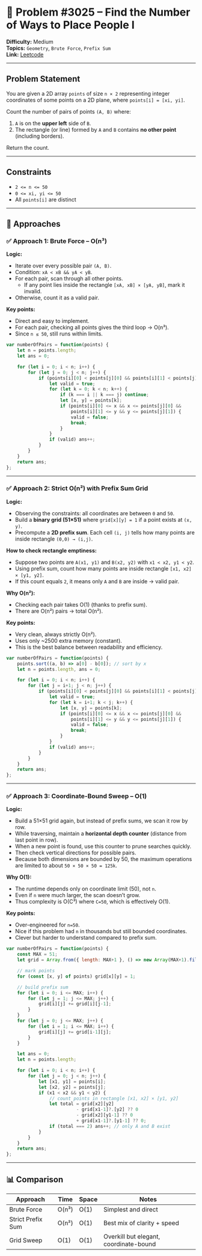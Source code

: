 # 🧩 Problem #3025 – Find the Number of Ways to Place People I  

**Difficulty:** Medium  
**Topics:** `Geometry`, `Brute Force`, `Prefix Sum`  
**Link:** [Leetcode](https://leetcode.com/problems/find-the-number-of-ways-to-place-people-i/description/)  

---

## Problem Statement  

You are given a 2D array `points` of size `n × 2` representing integer coordinates of some points on a 2D plane, where `points[i] = [xi, yi]`.  

Count the number of pairs of points `(A, B)` where:  
1. `A` is on the **upper left** side of `B`.  
2. The rectangle (or line) formed by `A` and `B` contains **no other point** (including borders).  

Return the count.  

---

## Constraints
- `2 <= n <= 50`  
- `0 <= xi, yi <= 50`  
- All `points[i]` are distinct  

---

## 🔎 Approaches  

### ✅ Approach 1: Brute Force – O(n³)  

**Logic:**  
- Iterate over every possible pair `(A, B)`.  
- Condition: `xA < xB && yA < yB`.  
- For each pair, scan through all other points.  
  - If any point lies inside the rectangle `[xA, xB] × [yA, yB]`, mark it invalid.  
- Otherwise, count it as a valid pair.  

**Key points:**  
- Direct and easy to implement.  
- For each pair, checking all points gives the third loop → O(n³).  
- Since `n ≤ 50`, still runs within limits.  

```javascript []
var numberOfPairs = function(points) {
    let n = points.length;
    let ans = 0;

    for (let i = 0; i < n; i++) {
        for (let j = 0; j < n; j++) {
            if (points[i][0] < points[j][0] && points[i][1] < points[j][1]) {
                let valid = true;
                for (let k = 0; k < n; k++) {
                    if (k === i || k === j) continue;
                    let [x, y] = points[k];
                    if (points[i][0] <= x && x <= points[j][0] &&
                        points[i][1] <= y && y <= points[j][1]) {
                        valid = false;
                        break;
                    }
                }
                if (valid) ans++;
            }
        }
    }
    return ans;
};
```

---

### ✅ Approach 2: Strict O(n²) with Prefix Sum Grid  

**Logic:**  
- Observing the constraints: all coordinates are between `0` and `50`.  
- Build a **binary grid (51×51)** where `grid[x][y] = 1` if a point exists at `(x, y)`.  
- Precompute a **2D prefix sum**. Each cell `(i, j)` tells how many points are inside rectangle `(0,0) → (i,j)`.  

**How to check rectangle emptiness:**  
- Suppose two points are `A(x1, y1)` and `B(x2, y2)` with `x1 < x2, y1 < y2`.  
- Using prefix sum, count how many points are inside rectangle `[x1, x2] × [y1, y2]`.  
- If this count equals `2`, it means only `A` and `B` are inside → valid pair.  

**Why O(n²):**  
- Checking each pair takes O(1) (thanks to prefix sum).  
- There are O(n²) pairs → total O(n²).  

**Key points:**  
- Very clean, always strictly O(n²).  
- Uses only ~2500 extra memory (constant).  
- This is the best balance between readability and efficiency.  

```javascript []
var numberOfPairs = function(points) {
    points.sort((a, b) => a[0] - b[0]); // sort by x
    let n = points.length, ans = 0;

    for (let i = 0; i < n; i++) {
        for (let j = i+1; j < n; j++) {
            if (points[i][0] < points[j][0] && points[i][1] < points[j][1]) {
                let valid = true;
                for (let k = i+1; k < j; k++) {
                    let [x, y] = points[k];
                    if (points[i][0] <= x && x <= points[j][0] &&
                        points[i][1] <= y && y <= points[j][1]) {
                        valid = false;
                        break;
                    }
                }
                if (valid) ans++;
            }
        }
    }
    return ans;
};
```

---

### ✅ Approach 3: Coordinate-Bound Sweep – O(1)  

**Logic:**  
- Build a 51×51 grid again, but instead of prefix sums, we scan it row by row.  
- While traversing, maintain a **horizontal depth counter** (distance from last point in row).  
- When a new point is found, use this counter to prune searches quickly.  
- Then check vertical directions for possible pairs.  
- Because both dimensions are bounded by 50, the maximum operations are limited to about `50 × 50 × 50 = 125k`.  

**Why O(1):**  
- The runtime depends only on coordinate limit (50), not `n`.  
- Even if `n` were much larger, the scan doesn’t grow.  
- Thus complexity is O(C³) where `C=50`, which is effectively O(1).  

**Key points:**  
- Over-engineered for `n=50`.  
- Nice if this problem had `n` in thousands but still bounded coordinates.  
- Clever but harder to understand compared to prefix sum.  

```javascript []
var numberOfPairs = function(points) {
    const MAX = 51;
    let grid = Array.from({ length: MAX+1 }, () => new Array(MAX+1).fill(0));

    // mark points
    for (const [x, y] of points) grid[x][y] = 1;

    // build prefix sum
    for (let i = 0; i <= MAX; i++) {
        for (let j = 1; j <= MAX; j++) {
            grid[i][j] += grid[i][j-1];
        }
    }
    for (let j = 0; j <= MAX; j++) {
        for (let i = 1; i <= MAX; i++) {
            grid[i][j] += grid[i-1][j];
        }
    }

    let ans = 0;
    let n = points.length;

    for (let i = 0; i < n; i++) {
        for (let j = 0; j < n; j++) {
            let [x1, y1] = points[i];
            let [x2, y2] = points[j];
            if (x1 < x2 && y1 < y2) {
                // count points in rectangle [x1, x2] × [y1, y2]
                let total = grid[x2][y2]
                          - grid[x1-1]?.[y2] ?? 0
                          - grid[x2][y1-1] ?? 0
                          + grid[x1-1]?.[y1-1] ?? 0;
                if (total === 2) ans++; // only A and B exist
            }
        }
    }
    return ans;
};
```

---

## 📊 Comparison  

| Approach | Time | Space | Notes |
|----------|------|-------|-------|
| Brute Force | O(n³) | O(1) | Simplest and direct |
| Strict Prefix Sum | O(n²) | O(1) | Best mix of clarity + speed |
| Grid Sweep | O(1) | O(1) | Overkill but elegant, coordinate-bound |
